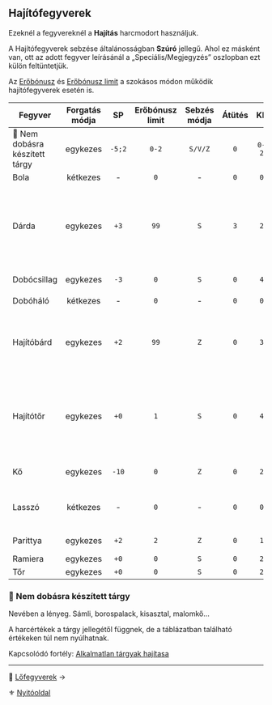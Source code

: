 ## Hajítófegyverek

Ezeknél a fegyvereknél a **Hajítás** harcmodort használjuk.

A Hajítófegyverek sebzése általánosságban **Szúró** jellegű. Ahol ez másként van, ott az adott fegyver leírásánál a „Speciális/Megjegyzés” oszlopban ezt külön feltüntetjük. 

 Az [Erőbónusz](064_02_05_fegyver_sebzes_jellege.md#er%C5%91b%C3%B3nusz-er%C5%91hi%C3%A1ny-er%C5%91b%C3%B3nusz-limit) és [Erőbónusz limit](068_01_fegyverek_altalanos_szabalyai.md#erőbónusz-limit) a szokásos módon működik hajítófegyverek esetén is.

<!-- tag: md_table_tavfegyver_start -->

| Fegyver                        | Forgatás módja |   SP   | Erőbónusz limit | Sebzés módja | Átütés |  KÉ   | CÉ  | Osztó |           Hatótáv | Sebesség | Kategória | Speciális / Megjegyzés                                                                                      |
| ------------------------------ | :------------: | :----: | :-------------: | :----------: | :----: | :---: | :-: | :---: | ----------------: | :------: | :-------: | ----------------------------------------------------------------------------------------------------------- |
| 🔆 Nem dobásra készített tárgy |    egykezes    | `-5;2` |      `0-2`      |   `S/V/Z`    |  `0`   | `0-2` | `0` |  `1`  |     `5-10m + Erő` |  `6-9`   |  hajító   |                                                                                                             |
| Bola                           |    kétkezes    |   -    |       `0`       |      -       |  `0`   |  `0`  | `2` |  `2`  |             `20m` |   `11`   |  hajító   |                                                                                                             |
| Dárda                          |    egykezes    |  `+3`  |      `99`       |     `S`      |  `3`   |  `2`  | `4` |  `3`  |  `5m + (Erő x 3)` |   `9`    |  hajító   | Követelmény: Erő `+0`.<br />Pajzsba dobva csökkenti annak **Védő Értékét** a dobott `SP` értékkel           |
| Dobócsillag                    |    egykezes    |  `-3`  |       `0`       |     `S`      |  `0`   |  `4`  | `1` |  `2`  |             `15m` |   `5`    |  hajító   | `SFÉ` duplán számít ellene                                                                                  |
| Dobóháló                       |    kétkezes    |   -    |       `0`       |      -       |  `0`   |  `0`  | `1` |  `2`  |        `4m + Erő` |   `11`   |  hajító   |                                                                                                             |
| Hajítóbárd                     |    egykezes    |  `+2`  |      `99`       |     `Z`      |  `0`   |  `3`  | `2` |  `3`  | `20m + (Erő x 4)` |   `7`    |  hajító   | Pajzsba dobva csökkenti annak Védő Értékét a dobott **SP** értékkel                                         |
| Hajítótőr                      |    egykezes    |  `+0`  |       `1`       |     `S`      |  `0`   |  `4`  | `3` |  `3`  |             `10m` |   `6`    |  hajító   | Automatikusan jár rá a **Közeli lövés** fortélynál leírt `CÉ:+10` bónusz ha a célpont az `1.` Cellában van. |
| Kő                             |    egykezes    | `-10`  |       `0`       |     `Z`      |  `0`   |  `2`  | `2` |  `2`  | `20m + (Erő x 5)` |   `6`    |  hajító   |                                                                                                             |
| Lasszó                         |    kétkezes    |   -    |       `0`       |      -       |  `0`   |  `0`  | `1` |  `2`  |             `10m` |   `10`   |  hajító   | Sebesülés az esés következtében lehet.                                                                      |
| Parittya                       |    egykezes    |  `+2`  |       `2`       |     `Z`      |  `0`   |  `1`  | `3` |  `3`  |             `70m` |   `10`   |  hajító   | `SFÉ` duplán számít ellene                                                                                  |
| Ramiera                        |    egykezes    |  `+0`  |       `0`       |     `S`      |  `0`   |  `2`  | `1` |  `2`  |             `10m` |   `7`    |  hajító   |                                                                                                             |
| Tőr                            |    egykezes    |  `+0`  |       `0`       |     `S`      |  `0`   |  `2`  | `2` |  `2`  |             `10m` |   `7`    |  hajító   |                                                                                                             |

<!-- tag: md_table_tavfegyver_end -->

### 🔆 Nem dobásra készített tárgy

Nevében a lényeg. Sámli, borospalack, kisasztal, malomkő...

A harcértékek a tárgy jellegétől függnek, de a táblázatban található értékeken túl nem nyúlhatnak.

Kapcsolódó fortély: [Alkalmatlan tárgyak hajítasa](fortelyok.harci/alkalmatlan_targyak_hajitasa.md)


---

🔗 [Lőfegyverek](068_08_lofegyverek.md) →

⚜️ [Nyitóoldal](start.md#6-harcrendszer-%EF%B8%8F)
